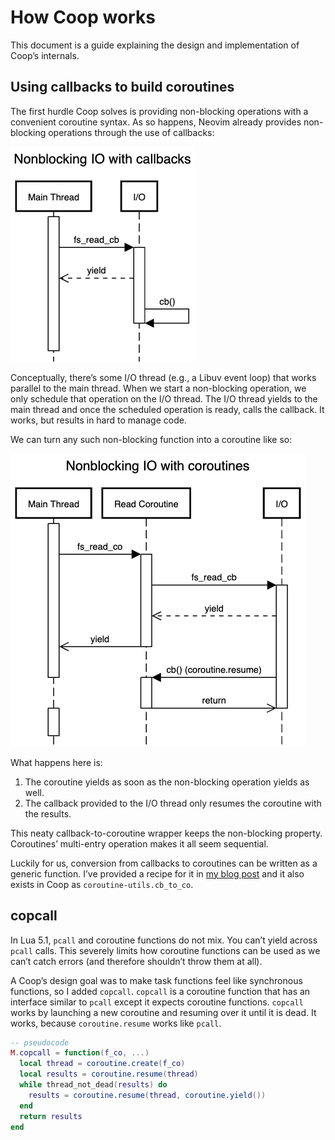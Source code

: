 # How Coop works

This document is a guide explaining the design and implementation of Coop’s
internals.

## Using callbacks to build coroutines

The first hurdle Coop solves is providing non-blocking operations with a
convenient coroutine syntax. As so happens, Neovim already provides
non-blocking operations through the use of callbacks:

![A sequence diagram of non-blocking I/O with callbacks](/assets/Nonblocking%20IO%20with%20callbacks.png)

Conceptually, there’s some I/O thread (e.g., a Libuv event loop) that works
parallel to the main thread.
When we start a non-blocking operation, we only schedule that operation on the
I/O thread.
The I/O thread yields to the main thread and once the scheduled operation is
ready, calls the callback.
It works, but results in hard to manage code.

We can turn any such non-blocking function into a coroutine like so:

![A sequence diagram of non-blocking I/O with a coroutine](/assets/Nonblocking%20IO%20with%20coroutines.png)

What happens here is:

1. The coroutine yields as soon as the non-blocking operation yields as well.
2. The callback provided to the I/O thread only resumes the coroutine with the
   results.

This neaty callback-to-coroutine wrapper keeps the non-blocking property.
Coroutines’ multi-entry operation makes it all seem sequential.

Luckily for us, conversion from callbacks to coroutines can be written
as a generic function. I’ve provided a recipe for it in [my blog post](https://gregorias.github.io/posts/using-coroutines-in-neovim-lua/)
and it also exists in Coop as `coroutine-utils.cb_to_co`.

## copcall

In Lua 5.1, `pcall` and coroutine functions do not mix.
You can’t yield across `pcall` calls.
This severely limits how coroutine functions can be used as we can’t catch
errors (and therefore shouldn’t throw them at all).

A Coop’s design goal was to make task functions feel like synchronous
functions, so I added `copcall`.
`copcall` is a coroutine function that has an interface similar to `pcall`
except it expects coroutine functions.
`copcall` works by launching a new coroutine and resuming over it until it is dead.
It works, because `coroutine.resume` works like `pcall`.

```lua
-- pseudocode
M.copcall = function(f_co, ...)
  local thread = coroutine.create(f_co)
  local results = coroutine.resume(thread)
  while thread_not_dead(results) do
    results = coroutine.resume(thread, coroutine.yield())
  end
  return results
end
```
